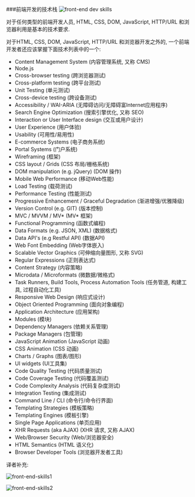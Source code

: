 ###前端开发的技术栈
![front-end dev skills](https://raw.githubusercontent.com/dwqs/fedHandlebook/master/images/front-end-skills.png)

对于任何类型的前端开发人员, HTML, CSS, DOM, JavaScript, HTTP/URL 和浏览器利用是基本的技术要求.

对于HTML, CSS, DOM, JavaScript, HTTP/URL 和浏览器开发之外的, 一个前端开发者还应该掌握下面技术列表中的一个:

* Content Management System (内容管理系统, 又称 CMS)
* Node.js
* Cross-browser testing (跨浏览器测试)
* Cross-platform testing (跨平台测试)
* Unit Testing (单元测试)
* Cross-device testing (跨设备测试)
* Accessibility / WAI-ARIA (无障碍访问/无障碍富Internet应用程序)
* Search Engine Optimization (搜索引擎优化, 又称 SEO)
* Interaction or User Interface design (交互或用户设计)
* User Experience (用户体验)
* Usability (可用性/易用性)
* E-commerce Systems (电子商务系统)
* Portal Systems (门户系统)
* Wireframing (框架)
* CSS layout / Grids (CSS 布局/栅格系统)
* DOM manipulation (e.g. jQuery) (DOM 操作)
* Mobile Web Performance (移动Web性能)
* Load Testing (载荷测试)
* Performance Testing (性能测试)
* Progressive Enhancement / Graceful Degradation (渐进增强/优雅降级)
* Version Control (e.g. GIT) (版本控制)
* MVC / MVVM / MV* (MV* 框架)
* Functional Programming (函数式编程)
* Data Formats (e.g. JSON, XML) (数据格式)
* Data API's (e.g Restful API) (数据API)
* Web Font Embedding (Web字体嵌入)
* Scalable Vector Graphics (可伸缩向量图形, 又称 SVG)
* Regular Expressions (正则表达式)
* Content Strategy (内容策略)
* Microdata / Microformats (微数据/微格式)
* Task Runners, Build Tools, Process Automation Tools (任务管道, 构建工具, 过程自动化工具)
* Responsive Web Design (响应式设计)
* Object Oriented Programming (面向对象编程)
* Application Architecture (应用架构)
* Modules (模块)
* Dependency Managers (依赖关系管理)
* Package Managers (包管理)
* JavaScript Animation (JavaScript 动画)
* CSS Animation (CSS 动画)
* Charts / Graphs (图表/图形)
* UI widgets (UI工具集)
* Code Quality Testing (代码质量测试)
* Code Coverage Testing (代码覆盖测试)
* Code Complexity Analysis (代码复杂度测试)
* Integration Testing (集成测试)
* Command Line / CLI (命令行/命令行界面)
* Templating Strategies (模板策略)
* Templating Engines (模板引擎)
* Single Page Applications (单页应用)
* XHR Requests (aka AJAX) (XHR 请求, 又称 AJAX)
* Web/Browser Security (Web/浏览器安全)
* HTML Semantics (HTML 语义化)
* Browser Developer Tools (浏览器开发者工具)


译者补充:

![front-end-skills1](https://raw.githubusercontent.com/dwqs/fedHandlebook/master/images/front-end-skill1.jpg)

![front-end-skills2](https://raw.githubusercontent.com/dwqs/fedHandlebook/master/images/front-end-skill2.png)
